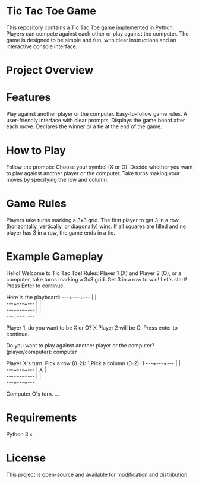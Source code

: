 # Tic Tac Toe Game
This repository contains a Tic Tac Toe game implemented in Python. Players can compete against each other or play against the computer. The game is designed to be simple and fun, with clear instructions and an interactive console interface.

# Project Overview
# Features
Play against another player or the computer.
Easy-to-follow game rules.
A user-friendly interface with clear prompts.
Displays the game board after each move.
Declares the winner or a tie at the end of the game.
# How to Play
Follow the prompts:
Choose your symbol (X or O).
Decide whether you want to play against another player or the computer.
Take turns making your moves by specifying the row and column.
# Game Rules
Players take turns marking a 3x3 grid.
The first player to get 3 in a row (horizontally, vertically, or diagonally) wins.
If all squares are filled and no player has 3 in a row, the game ends in a tie.
# Example Gameplay
Hello! Welcome to Tic Tac Toe!
Rules: Player 1 (X) and Player 2 (O), or a computer, take turns marking a 3x3 grid.
Get 3 in a row to win! Let's start!
Press Enter to continue.

Here is the playboard:
---+---+---
    |   |   
---+---+---
    |   |   
---+---+---
    |   |   
---+---+---

Player 1, do you want to be X or O? X
Player 2 will be O.
Press enter to continue.

Do you want to play against another player or the computer? (player/computer): computer

Player X's turn.
Pick a row (0-2): 1
Pick a column (0-2): 1
---+---+---
    |   |   
---+---+---
    | X |   
---+---+---
    |   |   
---+---+---

Computer O's turn.
...
# Requirements
Python 3.x
# License
This project is open-source and available for modification and distribution.
